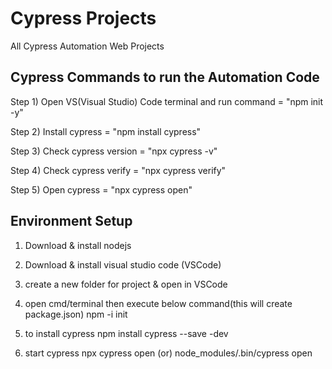 # Cypress Projects
All Cypress Automation Web Projects

Cypress Commands to run the Automation Code
-------------------------------------------------------------------------------
Step 1) Open VS(Visual Studio) Code terminal and run command = "npm init -y"

Step 2) Install cypress = "npm install cypress" 

Step 3) Check cypress version = "npx cypress -v"

Step 4) Check cypress verify = "npx cypress verify"

Step 5) Open cypress = "npx cypress open"

Environment Setup
-----------------------
1) Download & install nodejs  

2) Download & install visual studio code (VSCode)

3) create a new folder for project & open in VSCode

4) open cmd/terminal then execute below command(this will create package.json)
  npm -i init     

5) to install cypress 
  npm install cypress --save -dev

6) start cypress
 npx cypress open     (or)
 node_modules/.bin/cypress open
